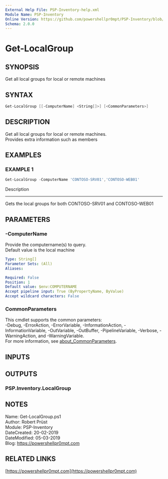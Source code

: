 ```yaml
---
External Help File: PSP-Inventory-help.xml
Module Name: PSP-Inventory
Online Version: https://github.com/powershellpr0mpt/PSP-Inventory/blob/master/docs/Get-LocalGroup.md
Schema: 2.0.0
---
```


# Get-LocalGroup

## SYNOPSIS

Get all local groups for local or remote machines

## SYNTAX

```powershell
Get-LocalGroup [[-ComputerName] <String[]>] [<CommonParameters>]
```

## DESCRIPTION

Get all local groups for local or remote machines.  
Provides extra information such as members

## EXAMPLES

### EXAMPLE 1

```powershell
Get-LocalGroup -ComputerName 'CONTOSO-SRV01','CONTOSO-WEB01'
```

Description
--- ---
Gets the local groups for both CONTOSO-SRV01 and CONTOSO-WEB01

## PARAMETERS

### -ComputerName

Provide the computername(s) to query.  
Default value is the local machine

```yaml
Type: String[]
Parameter Sets: (All)
Aliases:

Required: False
Position: 1
Default value: $env:COMPUTERNAME
Accept pipeline input: True (ByPropertyName, ByValue)
Accept wildcard characters: False
```

### CommonParameters

This cmdlet supports the common parameters:  
-Debug, -ErrorAction, -ErrorVariable, -InformationAction, -InformationVariable, -OutVariable, -OutBuffer, -PipelineVariable, -Verbose, -WarningAction, and -WarningVariable.  
For more information, see [about_CommonParameters](http://go.microsoft.com/fwlink/?LinkID=113216).

## INPUTS

## OUTPUTS

### PSP.Inventory.LocalGroup

## NOTES

Name: Get-LocalGroup.ps1  
Author: Robert Prüst  
Module: PSP-Inventory  
DateCreated: 20-02-2019  
DateModified: 05-03-2019  
Blog: https://powershellpr0mpt.com

## RELATED LINKS

[https://powershellpr0mpt.com](https://powershellpr0mpt.com)

